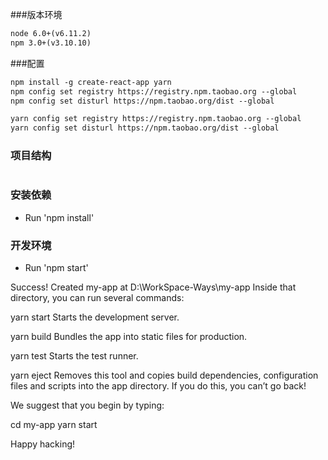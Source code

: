 ###版本环境
```html
node 6.0+(v6.11.2)
npm 3.0+(v3.10.10)
```

###配置
```html
npm install -g create-react-app yarn
npm config set registry https://registry.npm.taobao.org --global
npm config set disturl https://npm.taobao.org/dist --global

yarn config set registry https://registry.npm.taobao.org --global
yarn config set disturl https://npm.taobao.org/dist --global
```

### 项目结构
```html
```

### 安装依赖
* Run 'npm install'

### 开发环境
* Run 'npm start'


Success! Created my-app at D:\WorkSpace-Ways\my-app
Inside that directory, you can run several commands:

  yarn start
    Starts the development server.

  yarn build
    Bundles the app into static files for production.

  yarn test
    Starts the test runner.

  yarn eject
    Removes this tool and copies build dependencies, configuration files
    and scripts into the app directory. If you do this, you can’t go back!

We suggest that you begin by typing:

  cd my-app
  yarn start

Happy hacking!